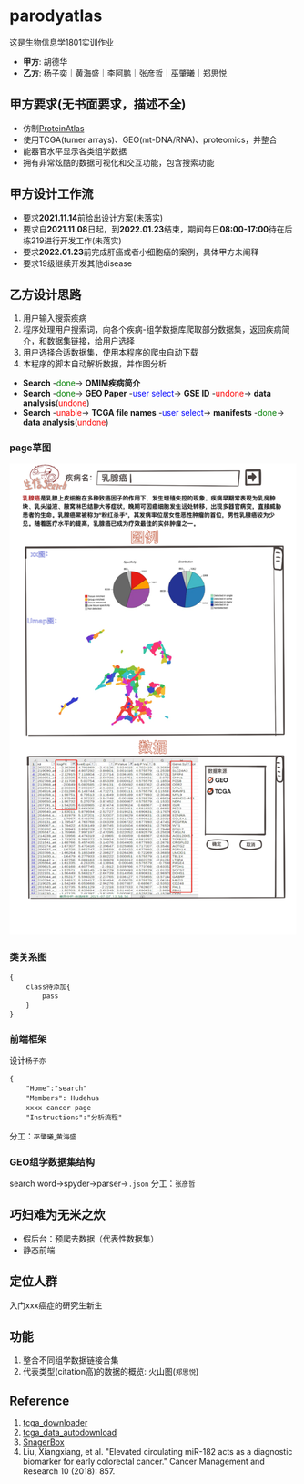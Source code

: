 # parodyatlas
这是生物信息学1801实训作业
* **甲方**: 胡德华
* **乙方**: 杨子奕｜黄海盛｜李阿鹏｜张彦哲｜巫肇曦｜郑思悦
## 甲方要求(无书面要求，描述不全)
* 仿制[ProteinAtlas](https://www.proteinatlas.org/)
* 使用TCGA(tumer arrays)、GEO(mt-DNA/RNA)、proteomics，并整合
* 能器官水平显示各类组学数据
* 拥有非常炫酷的数据可视化和交互功能，包含搜索功能
## 甲方设计工作流
* 要求**2021.11.14**前给出设计方案(未落实)
* 要求自**2021.11.08**日起，到**2022.01.23**结束，期间每日**08:00-17:00**待在后栋219进行开发工作(未落实)
* 要求**2022.01.23**前完成肝癌或者小细胞癌的案例，具体甲方未阐释
* 要求19级继续开发其他disease
## 乙方设计思路

1. 用户输入搜索疾病  
2. 程序处理用户搜索词，向各个疾病-组学数据库爬取部分数据集，返回疾病简介，和数据集链接，给用户选择  
3. 用户选择合适数据集，使用本程序的爬虫自动下载  
4. 本程序的脚本自动解析数据，并作图分析  
* **Search** -<font color=green>done</font>-> **OMIM疾病简介** 
* **Search** -<font color=green>done</font>-> **GEO Paper** -<font color=blue>user select</font>-> **GSE ID** -<font color=red>undone</font>-> **data analysis**(<font color=red>undone</font>)
* **Search** -<font color=red>unable</font>-> **TCGA file names** -<font color=blue>user select</font>-> **manifests** -<font color=green>done</font>-> **data analysis**(<font color=red>undone</font>)

### page草图  
![design](design/QQ20211221-0.png)
### 类关系图
```mermaid
{
    class待添加{
        pass
    }
}
```

### 前端框架
设计`杨子亦`  
```html
{
    "Home":"search"
    "Members": Hudehua
    xxxx cancer page
    "Instructions":"分析流程"
```
分工：`巫肇曦`,`黄海盛`
### GEO组学数据集结构
search word->spyder->parser->`.json`
分工：`张彦哲`  

## 巧妇难为无米之炊
* 假后台：预爬去数据（代表性数据集） 
* 静态前端  
## 定位人群
入门xxx癌症的研究生新生  
## 功能
1. 整合不同组学数据链接合集  
2. 代表类型(citation高)的数据的概览: 火山图(`郑思悦`)  

## Reference
1. [tcga_downloader](https://github.com/zd200572/tcga_downloader)  
2. [tcga_data_autodownload](https://github.com/murphy-mtt/bio/blob/543c1d69dbec5a263e199c0d5c02baf8d5ec9a15/download_tcga.py)  
3. [SnagerBox](http://sangerbox.com/Index)
4. Liu, Xiangxiang, et al. "Elevated circulating miR-182 acts as a diagnostic biomarker for early colorectal cancer." Cancer Management and Research 10 (2018): 857.  
